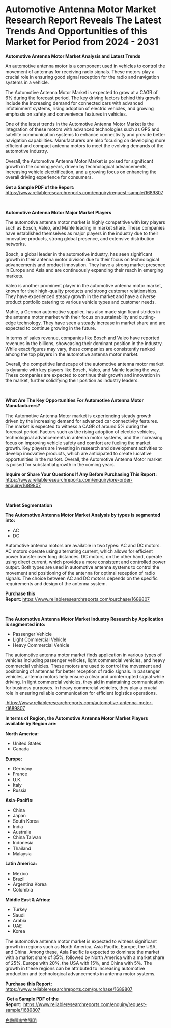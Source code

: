 <p><h1>Automotive Antenna Motor Market Research Report Reveals The Latest Trends And Opportunities of this Market for Period from 2024 - 2031</h1></p><p><strong>Automotive Antenna Motor Market Analysis and Latest Trends</strong></p>
<p><p>An automotive antenna motor is a component used in vehicles to control the movement of antennas for receiving radio signals. These motors play a crucial role in ensuring good signal reception for the radio and navigation systems in a vehicle.</p><p>The Automotive Antenna Motor Market is expected to grow at a CAGR of 6% during the forecast period. The key driving factors behind this growth include the increasing demand for connected cars with advanced infotainment systems, rising adoption of electric vehicles, and growing emphasis on safety and convenience features in vehicles.</p><p>One of the latest trends in the Automotive Antenna Motor Market is the integration of these motors with advanced technologies such as GPS and satellite communication systems to enhance connectivity and provide better navigation capabilities. Manufacturers are also focusing on developing more efficient and compact antenna motors to meet the evolving demands of the automotive industry.</p><p>Overall, the Automotive Antenna Motor Market is poised for significant growth in the coming years, driven by technological advancements, increasing vehicle electrification, and a growing focus on enhancing the overall driving experience for consumers.</p></p>
<p><strong>Get a Sample PDF of the Report:&nbsp;</strong> <a href="https://www.reliableresearchreports.com/enquiry/request-sample/1689807">https://www.reliableresearchreports.com/enquiry/request-sample/1689807</a></p>
<p>&nbsp;</p>
<p><strong>Automotive Antenna Motor Major Market Players</strong></p>
<p><p>The automotive antenna motor market is highly competitive with key players such as Bosch, Valeo, and Mahle leading in market share. These companies have established themselves as major players in the industry due to their innovative products, strong global presence, and extensive distribution networks.</p><p>Bosch, a global leader in the automotive industry, has seen significant growth in their antenna motor division due to their focus on technological advancements and product innovation. They have a strong market presence in Europe and Asia and are continuously expanding their reach in emerging markets.</p><p>Valeo is another prominent player in the automotive antenna motor market, known for their high-quality products and strong customer relationships. They have experienced steady growth in the market and have a diverse product portfolio catering to various vehicle types and customer needs.</p><p>Mahle, a German automotive supplier, has also made significant strides in the antenna motor market with their focus on sustainability and cutting-edge technology. They have seen a steady increase in market share and are expected to continue growing in the future.</p><p>In terms of sales revenue, companies like Bosch and Valeo have reported revenues in the billions, showcasing their dominant position in the industry. While exact figures may vary, these companies are consistently ranked among the top players in the automotive antenna motor market.</p><p>Overall, the competitive landscape of the automotive antenna motor market is dynamic with key players like Bosch, Valeo, and Mahle leading the way. These companies are expected to continue their growth and innovation in the market, further solidifying their position as industry leaders.</p></p>
<p>&nbsp;</p>
<p><strong>What Are The Key Opportunities For Automotive Antenna Motor Manufacturers?</strong></p>
<p><p>The Automotive Antenna Motor market is experiencing steady growth driven by the increasing demand for advanced car connectivity features. The market is expected to witness a CAGR of around 5% during the forecast period. Factors such as the rising adoption of electric vehicles, technological advancements in antenna motor systems, and the increasing focus on improving vehicle safety and comfort are fueling the market growth. Key players are investing in research and development activities to develop innovative products, which are anticipated to create lucrative opportunities in the market. Overall, the Automotive Antenna Motor market is poised for substantial growth in the coming years.</p></p>
<p><strong>Inquire or Share Your Questions If Any Before Purchasing This Report:</strong> <a href="https://www.reliableresearchreports.com/enquiry/pre-order-enquiry/1689807">https://www.reliableresearchreports.com/enquiry/pre-order-enquiry/1689807</a></p>
<p>&nbsp;</p>
<p><strong>Market Segmentation</strong></p>
<p><strong>The Automotive Antenna Motor Market Analysis by types is segmented into:</strong></p>
<p><ul><li>AC</li><li>DC</li></ul></p>
<p><p>Automotive antenna motors are available in two types: AC and DC motors. AC motors operate using alternating current, which allows for efficient power transfer over long distances. DC motors, on the other hand, operate using direct current, which provides a more consistent and controlled power output. Both types are used in automotive antenna systems to control the movement and positioning of the antenna for optimal reception of radio signals. The choice between AC and DC motors depends on the specific requirements and design of the antenna system.</p></p>
<p><strong>Purchase this Report:&nbsp;</strong><a href="https://www.reliableresearchreports.com/purchase/1689807">https://www.reliableresearchreports.com/purchase/1689807</a></p>
<p>&nbsp;</p>
<p><strong>The Automotive Antenna Motor Market Industry Research by Application is segmented into:</strong></p>
<p><ul><li>Passenger Vehicle</li><li>Light Commercial Vehicle</li><li>Heavy Commercial Vehicle</li></ul></p>
<p><p>The automotive antenna motor market finds application in various types of vehicles including passenger vehicles, light commercial vehicles, and heavy commercial vehicles. These motors are used to control the movement and positioning of antennas for better reception of radio signals. In passenger vehicles, antenna motors help ensure a clear and uninterrupted signal while driving. In light commercial vehicles, they aid in maintaining communication for business purposes. In heavy commercial vehicles, they play a crucial role in ensuring reliable communication for efficient logistics operations.</p></p>
<p><a href="https://www.reliableresearchreports.com/automotive-antenna-motor-r1689807">&nbsp;https://www.reliableresearchreports.com/automotive-antenna-motor-r1689807</a></p>
<p><strong>In terms of Region, the Automotive Antenna Motor Market Players available by Region are:</strong></p>
<p>
    <p> <strong> North America: </strong>
        <ul>
            <li>United States</li>
            <li>Canada</li>
        </ul>
        </p> 
    <p> <strong> Europe: </strong>
        <ul>
            <li>Germany</li>
            <li>France</li>
            <li>U.K.</li>
            <li>Italy</li>
            <li>Russia</li>
        </ul>
        </p> 
    <p> <strong> Asia-Pacific: </strong>
        <ul>
            <li>China</li>
            <li>Japan</li>
            <li>South Korea</li>
            <li>India</li>
            <li>Australia</li>
            <li>China Taiwan</li>
            <li>Indonesia</li>
            <li>Thailand</li>
            <li>Malaysia</li>
        </ul>
        </p> 
    <p> <strong> Latin America: </strong>
        <ul>
            <li>Mexico</li>
            <li>Brazil</li>
            <li>Argentina Korea</li>
            <li>Colombia</li>
        </ul>
        </p> 
    <p> <strong> Middle East & Africa: </strong>
        <ul>
            <li>Turkey</li>
            <li>Saudi</li>
            <li>Arabia</li>
            <li>UAE</li>
            <li>Korea</li>
        </ul>
    </p>
    </p>
<p><p>The automotive antenna motor market is expected to witness significant growth in regions such as North America, Asia Pacific, Europe, the USA, and China. Among these, Asia Pacific is expected to dominate the market with a market share of 35%, followed by North America with a market share of 25%, Europe with 20%, the USA with 15%, and China with 5%. The growth in these regions can be attributed to increasing automotive production and technological advancements in antenna motor systems.</p></p>
<p><strong>Purchase this Report: </strong><a href="https://www.reliableresearchreports.com/purchase/1689807">https://www.reliableresearchreports.com/purchase/1689807</a></p>
<p>&nbsp;<strong>Get a Sample PDF of the Report:&nbsp;&nbsp;</strong><a href="https://www.reliableresearchreports.com/enquiry/request-sample/1689807">https://www.reliableresearchreports.com/enquiry/request-sample/1689807</a></p>
<p><strong></strong></p>
<p><p><a href="https://medium.com/@ryleebauch2023/%E7%99%BD%E7%86%B1%E9%9B%BB%E7%90%83%E3%82%92%E5%A6%A8%E3%81%92%E3%82%8B%E9%98%BB%E6%AD%A2%E7%85%A7%E6%98%8E%E5%B8%82%E5%A0%B4%E3%81%AE%E6%8C%87%E6%A8%99%E3%81%AE%E8%A7%A3%E8%AA%AD-%E5%B8%82%E5%A0%B4%E3%82%B7%E3%82%A7%E3%82%A2-%E3%83%88%E3%83%AC%E3%83%B3%E3%83%89-%E3%81%8A%E3%82%88%E3%81%B3%E6%88%90%E9%95%B7%E3%83%91%E3%82%BF%E3%83%BC%E3%83%B3-f96d2ad4c0c1">白熱障害物照明</a></p></p>